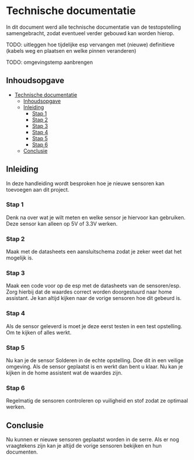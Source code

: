 # Technische documentatie

In dit document werd alle technische documentatie van de testopstelling samengebracht, zodat eventueel verder gebouwd kan worden hierop.

TODO: uitleggen hoe tijdelijke esp vervangen met (nieuwe) definitieve (kabels weg en plaatsen en welke pinnen veranderen)

TODO: omgevingstemp aanbrengen

## Inhoudsopgave

- [Technische documentatie](#Technische-documentatie)
  - [Inhoudsopgave](#inhoudsopgave)
  - [Inleiding](#inleiding)
    - [Stap 1](#stap-1)
    - [Stap 2](#stap-2)
    - [Stap 3](#stap-3)
    - [Stap 4](#stap-4)
    - [Stap 5](#stap-5)
    - [Stap 6](#stap-6)
  - [Conclusie](#conclusie)

## Inleiding
In deze handleiding wordt besproken hoe je nieuwe sensoren kan toevoegen aan dit project.

### Stap 1
Denk na over wat je wilt meten en welke sensor je hiervoor kan gebruiken. Deze sensor kan alleen op 5V of 3.3V werken.

### Stap 2
Maak met de datasheets een aansluitschema zodat je zeker weet dat het mogelijk is.

### Stap 3
Maak een code voor op de esp met de datasheets van de sensoren/esp. Zorg hierbij dat de waardes correct worden doorgestuurd naar home assistant.
Je kan altijd kijken naar de vorige sensoren hoe dit gebeurd is.

### Stap 4
Als de sensor geleverd is moet je deze eerst testen in een test opstelling. Om te kijken of alles werkt.

### Stap 5
Nu kan je de sensor Solderen in de echte opstelling. Doe dit in een veilige omgeving. Als de sensor geplaatst is en werkt dan bent u klaar. Nu kan je kijken in de home assistent wat de waardes zijn.

### Stap 6
Regelmatig de sensoren controleren op vuiligheid en stof zodat ze optimaal werken.

## Conclusie
Nu kunnen er nieuwe sensoren geplaatst worden in de serre. Als er nog vraagtekens zijn kan je altijd de vorige sensoren bekijken en hun documenten.
